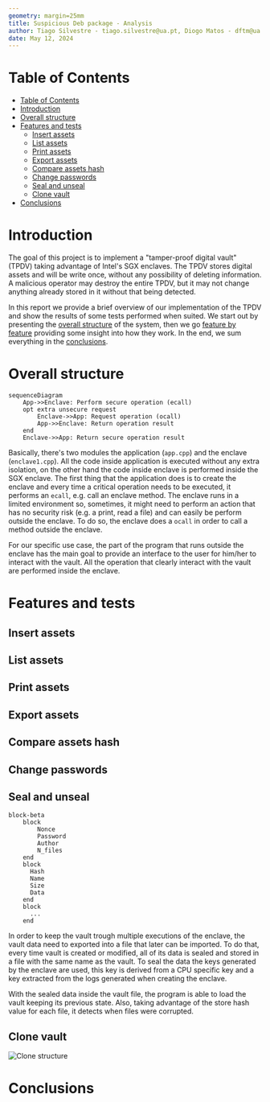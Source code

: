 ```yaml
---
geometry: margin=25mm
title: Suspicious Deb package - Analysis
author: Tiago Silvestre - tiago.silvestre@ua.pt, Diogo Matos - dftm@ua.pt, David Araujo - davidaraujo@ua.pt
date: May 12, 2024
---
```


# Table of Contents
- [Table of Contents](#table-of-contents)
- [Introduction](#introduction)
- [Overall structure](#overall-structure)
- [Features and tests](#features-and-tests)
  - [Insert assets](#insert-assets)
  - [List assets](#list-assets)
  - [Print assets](#print-assets)
  - [Export assets](#export-assets)
  - [Compare assets hash](#compare-assets-hash)
  - [Change passwords](#change-passwords)
  - [Seal and unseal](#seal-and-unseal)
  - [Clone vault](#clone-vault)
- [Conclusions](#conclusions)


# Introduction
The goal of this project is to implement a "tamper-proof digital vault" (TPDV) taking advantage of Intel's SGX enclaves. The TPDV stores digital assets and will be write once, without any possibility of deleting information. A malicious operator may destroy the entire TPDV, but it may not change anything already stored in it without that being detected.

In this report we provide a brief overview of our implementation of the TPDV and show the results of some tests performed when suited. We start out by presenting the [overall structure](#overall-structure) of the system, then we go [feature by feature](#features-and-tests) providing some insight into how they work. In the end, we sum everything in the [conclusions](#conclusions).

# Overall structure
```mermaid
sequenceDiagram
    App->>Enclave: Perform secure operation (ecall)
    opt extra unsecure request
        Enclave->>App: Request operation (ocall)
        App->>Enclave: Return operation result
    end
    Enclave->>App: Return secure operation result
```

Basically, there's two modules the application (`app.cpp`) and the enclave (`enclave1.cpp`). All the code inside application is executed without any extra isolation, on the other hand the code inside enclave is performed inside the SGX enclave. The first thing that the application does is to create the enclave and every time a critical operation needs to be executed, it performs an `ecall`, e.g. call an enclave method. The enclave runs in a limited environment so, sometimes, it might need to perform an action that has no security risk (e.g. a print, read a file) and can easily be perform outside the enclave. To do so, the enclave does a `ocall` in order to call a method outside the enclave.

For our specific use case, the part of the program that runs outside the enclave has the main goal to provide an interface to the user for him/her to interact with the vault. All the operation that clearly interact with the vault are performed inside the enclave.

# Features and tests

## Insert assets

## List assets

## Print assets

## Export assets

## Compare assets hash

## Change passwords

## Seal and unseal
```mermaid
block-beta
    block
        Nonce
        Password
        Author
        N_files
    end
    block
      Hash
      Name
      Size
      Data
    end
    block
      ...
    end
```

In order to keep the vault trough multiple executions of the enclave, the vault data need to exported into a file that later can be imported. To do that, every time vault is created or modified, all of its data is sealed and stored in a file with the same name as the vault. To seal the data the keys generated by the enclave are used, this key is derived from a CPU specific key and a key extracted from the logs generated when creating the enclave.

With the sealed data inside the vault file, the program is able to load the vault keeping its previous state. Also, taking advantage of the store hash value for each file, it detects when files were corrupted.

## Clone vault

![Clone structure](clone.png)

# Conclusions
